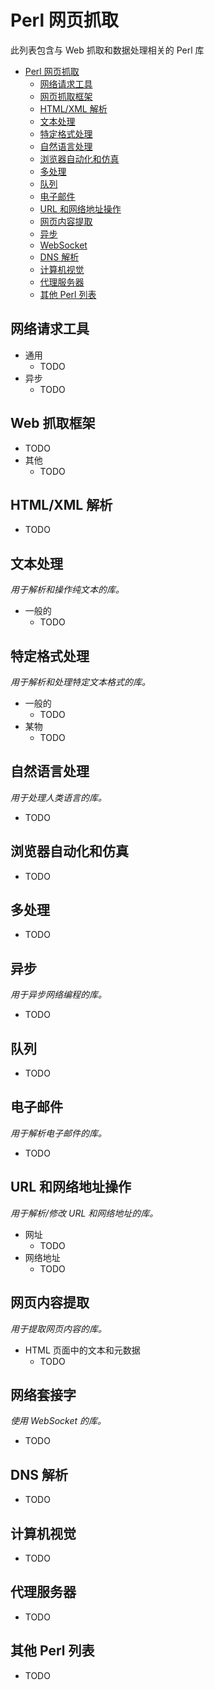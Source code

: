 # Perl 网页抓取

此列表包含与 Web 抓取和数据处理相关的 Perl 库

- [Perl 网页抓取](#javascript-web-scraping)
  - [网络请求工具](#network)
  - [网页抓取框架](#web-scraping-frameworks)
  - [HTML/XML 解析](#htmlxml-解析)
  - [文本处理](#text-processing)
  - [特定格式处理](#specific-formats-processing)
  - [自然语言处理](#natural-language-processing)
  - [浏览器自动化和仿真](#browser-automation-and-emulation)
  - [多处理](#multiprocessing)
  - [队列](#queue)
  - [电子邮件](#email)
  - [URL 和网络地址操作](#url-and-network-address-manipulation)
  - [网页内容提取](#web-content-extracting)
  - [异步](#异步)
  - [WebSocket](#websocket)
  - [DNS 解析](#dns-resolving)
  - [计算机视觉](#computer-vision)
  - [代理服务器](#proxy-server)
  - [其他 Perl 列表](#other-Perl-lists)

## 网络请求工具

- 通用
  - TODO
- 异步
  - TODO

## Web 抓取框架

- TODO
- 其他
  - TODO

## HTML/XML 解析

- TODO

## 文本处理

_用于解析和操作纯文本的库。_

- 一般的
  - TODO

## 特定格式处理

_用于解析和处理特定文本格式的库。_

- 一般的
  - TODO
- 某物
  - TODO

## 自然语言处理

_用于处理人类语言的库。_

- TODO

## 浏览器自动化和仿真

- TODO

## 多处理

- TODO

## 异步

_用于异步网络编程的库。_

- TODO

## 队列

- TODO

## 电子邮件

_用于解析电子邮件的库。_

- TODO

## URL 和网络地址操作

_用于解析/修改 URL 和网络地址的库。_

- 网址
  - TODO
- 网络地址
  - TODO

## 网页内容提取

_用于提取网页内容的库。_

- HTML 页面中的文本和元数据
  - TODO

## 网络套接字

_使用 WebSocket 的库。_

- TODO

## DNS 解析

- TODO

## 计算机视觉

- TODO

## 代理服务器

- TODO

## 其他 Perl 列表

- TODO
